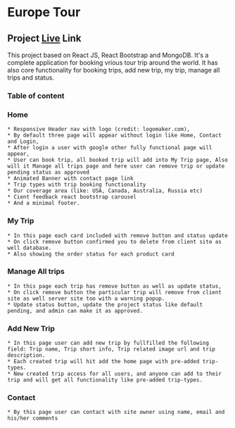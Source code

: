 # Europe Tour

## Project [Live](#) Link

This project based on React JS, React Bootstrap and MongoDB. It's a complete application for booking vrious tour trip around the world. It has also core functionality for booking trips, add new trip, my trip, manage all trips and status. 

### Table of content
### Home
    * Responsive Header nav with logo (credit: logomaker.com),
    * By default three page will appear without login like Home, Contact and Login,
    * After login a user with google other fully functional page will appear, 
    * User can book trip, all booked trip will add into My Trip page, Also will it Manage all trips page and here user can remove trip or update pending status as approved
    * Animated Banner with contact page link
    * Trip types with trip booking functionality
    * Our coverage area (like: USA, Canada, Australia, Russia etc)
    * Cient feedback react bootstrap carousel
    * And a minimal footer.

### My Trip
    * In this page each card included with remove button and status update
    * On click remove button confirmed you to delete from client site as well database. 
    * Also showing the order status for each product card

### Manage All trips
    * In this page each trip has remove button as well as update status,
    * On click remove button the particular trip will remove from client site as well server site too with a warning popup. 
    * Update status button, update the project status like default pending, and admin can make it as approved.

### Add New Trip
    * In this page user can add new trip by fullfilled the following field: Trip name, Trip short info, Trip related image url and trip description. 
    * Each created trip will hit add the home page with pre-added trip-types. 
    * New created trip access for all users, and anyone can add to their trip and will get all functionality like pre-added trip-types. 

### Contact
    * By this page user can contact with site owner using name, email and his/her comments 
